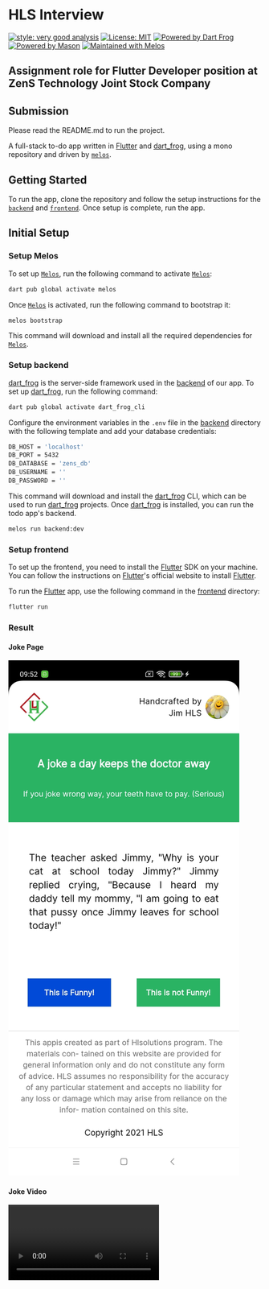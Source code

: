 # **HLS Interview**

[![style: very good analysis][very_good_analysis_badge]][very_good_analysis_link]
[![License: MIT][license_badge]][license_link]
[![Powered by Dart Frog][dart_frog_badge]][dart_frog_link]
[![Powered by Mason][mason_badge]][mason_link]
[![Maintained with Melos][melos_badge]][melos_link]

## Assignment role for Flutter Developer position at ZenS Technology Joint Stock Company

## Submission

Please read the README.md to run the project.

A full-stack to-do app written in [Flutter][flutter_link] and [dart_frog][dart_frog_link], using a mono repository and driven by [`melos`][melos_link].

## Getting Started

To run the app, clone the repository and follow the setup instructions for the [`backend`][backend_link] and [`frontend`][frontend_link]. Once setup is complete, run the app.

## Initial Setup

### Setup Melos

To set up [`Melos`][melos_link], run the following command to activate [`Melos`][melos_link]:

```bash
dart pub global activate melos
```

Once [`Melos`][melos_link] is activated, run the following command to bootstrap it:

```bash
melos bootstrap
```

This command will download and install all the required dependencies for [`Melos`][melos_link].

### Setup backend

[dart_frog][dart_frog_link] is the server-side framework used in the [backend][backend_link] of our app. To set up [dart_frog][dart_frog_link], run the following command:

```bash
dart pub global activate dart_frog_cli
```

Configure the environment variables in the `.env` file in the [backend][backend_link] directory with the following template and add your database credentials:

```bash
DB_HOST = 'localhost'
DB_PORT = 5432
DB_DATABASE = 'zens_db'
DB_USERNAME = ''
DB_PASSWORD = ''
```

This command will download and install the [dart_frog][dart_frog_link] CLI, which can be used to run [dart_frog][dart_frog_link] projects. Once [dart_frog][dart_frog_link] is installed, you can run the todo app's backend.

```bash
melos run backend:dev
```

### Setup frontend

To set up the frontend, you need to install the [Flutter][flutter_link] SDK on your machine. You can follow the instructions on [Flutter][flutter_link]'s official website to install [Flutter][flutter_link].

To run the [Flutter][flutter_link] app, use the following command in the [frontend][frontend_link] directory:

```bash
flutter run
```

### Result

#### Joke Page

![Joke Page][assets_img]

#### Joke Video

![Joke Video][assets_video]

[license_badge]: https://img.shields.io/badge/license-MIT-blue.svg
[mason_badge]: https://img.shields.io/endpoint?url=https%3A%2F%2Ftinyurl.com%2Fmason-badge
[very_good_analysis_badge]: https://img.shields.io/badge/style-very_good_analysis-B22C89.svg
[dart_frog_badge]: https://img.shields.io/endpoint?url=https://tinyurl.com/dartfrog-badge
[melos_badge]: https://img.shields.io/badge/maintained%20with-melos-f700ff.svg?style=flat-square

<!--  -->

[mason_link]: https://github.com/felangel/mason
[melos_link]: https://github.com/invertase/melos
[license_link]: https://opensource.org/licenses/MIT
[very_good_analysis_link]: https://pub.dev/packages/very_good_analysis
[dart_frog_link]: https://dartfrog.vgv.dev
[flutter_link]: https://flutter.dev

<!--  -->

<!--  -->

[backend_link]: ../backend/
[frontend_link]: ../
[assets_img]: ./results/ResImg_NguyenThanhMinhDuc.jpg
[assets_video]: ./results/ResVideo_NguyenThanhMinhDuc.mp4

<!--  -->
